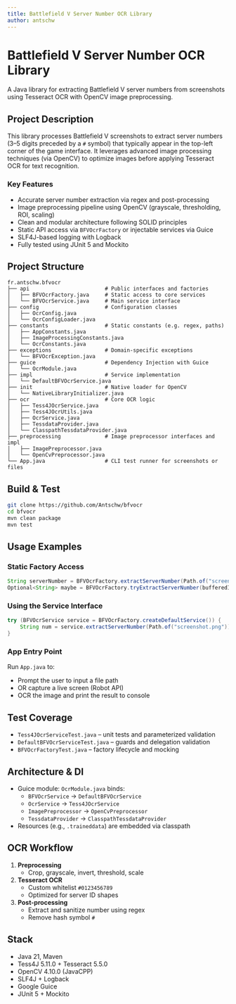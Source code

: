 ```yaml
---
title: Battlefield V Server Number OCR Library
author: antschw
---
```


# Battlefield V Server Number OCR Library

A Java library for extracting Battlefield V server numbers from screenshots using Tesseract OCR with OpenCV image preprocessing.

## Project Description

This library processes Battlefield V screenshots to extract server numbers (3–5 digits preceded by a `#` symbol) that typically appear in the top-left corner of the game interface.
It leverages advanced image processing techniques (via OpenCV) to optimize images before applying Tesseract OCR for text recognition.

### Key Features
- Accurate server number extraction via regex and post-processing
- Image preprocessing pipeline using OpenCV (grayscale, thresholding, ROI, scaling)
- Clean and modular architecture following SOLID principles
- Static API access via `BFVOcrFactory` or injectable services via Guice
- SLF4J-based logging with Logback
- Fully tested using JUnit 5 and Mockito

## Project Structure

```text
fr.antschw.bfvocr
├── api                        # Public interfaces and factories
│   ├── BFVOcrFactory.java     # Static access to core services
│   └── BFVOcrService.java     # Main service interface
├── config                     # Configuration classes
│   ├── OcrConfig.java
│   └── OcrConfigLoader.java
├── constants                  # Static constants (e.g. regex, paths)
│   ├── AppConstants.java
│   ├── ImageProcessingConstants.java
│   └── OcrConstants.java
├── exceptions                 # Domain-specific exceptions
│   └── BFVOcrException.java
├── guice                      # Dependency Injection with Guice
│   └── OcrModule.java
├── impl                       # Service implementation
│   └── DefaultBFVOcrService.java
├── init                       # Native loader for OpenCV
│   └── NativeLibraryInitializer.java
├── ocr                        # Core OCR logic
│   ├── Tess4JOcrService.java
│   ├── Tess4JOcrUtils.java
│   ├── OcrService.java
│   ├── TessdataProvider.java
│   └── ClasspathTessdataProvider.java
├── preprocessing              # Image preprocessor interfaces and impl
│   ├── ImagePreprocessor.java
│   └── OpenCvPreprocessor.java
└── App.java                   # CLI test runner for screenshots or files
```

## Build & Test

```bash
git clone https://github.com/Antschw/bfvocr
cd bfvocr
mvn clean package
mvn test
```

## Usage Examples

### Static Factory Access

```java
String serverNumber = BFVOcrFactory.extractServerNumber(Path.of("screenshot.png"));
Optional<String> maybe = BFVOcrFactory.tryExtractServerNumber(bufferedImage);
```

### Using the Service Interface

```java
try (BFVOcrService service = BFVOcrFactory.createDefaultService()) {
    String num = service.extractServerNumber(Path.of("screenshot.png"));
}
```

### App Entry Point
Run `App.java` to:
- Prompt the user to input a file path
- OR capture a live screen (Robot API)
- OCR the image and print the result to console

## Test Coverage

- `Tess4JOcrServiceTest.java` – unit tests and parameterized validation
- `DefaultBFVOcrServiceTest.java` – guards and delegation validation
- `BFVOcrFactoryTest.java` – factory lifecycle and mocking

## Architecture & DI

- Guice module: `OcrModule.java` binds:
   - `BFVOcrService` → `DefaultBFVOcrService`
   - `OcrService` → `Tess4JOcrService`
   - `ImagePreprocessor` → `OpenCvPreprocessor`
   - `TessdataProvider` → `ClasspathTessdataProvider`
- Resources (e.g., `.traineddata`) are embedded via classpath

## OCR Workflow

1. **Preprocessing**
   - Crop, grayscale, invert, threshold, scale
2. **Tesseract OCR**
   - Custom whitelist `#0123456789`
   - Optimized for server ID shapes
3. **Post-processing**
   - Extract and sanitize number using regex
   - Remove hash symbol `#`

## Stack

- Java 21, Maven
- Tess4J 5.11.0 + Tesseract 5.5.0
- OpenCV 4.10.0 (JavaCPP)
- SLF4J + Logback
- Google Guice
- JUnit 5 + Mockito
